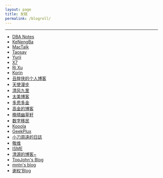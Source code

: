 ```yaml
---
layout: page
title: 友链
permalink: /blogroll/
---
```


***

* <a href="http://dbanotes.net" title="DBA Notes" target="_blank">DBA Notes</a>
* <a href="https://kenengba.com" title="KeNengBa" target="_blank">KeNengBa</a>
* <a href="http://macshuo.com" title="MacTalk" target="_blank">MacTalk</a>
* <a href="https://zhuanlan.zhihu.com/taosay" title="Taosay" target="_blank">Taosay</a>
* <a href="http://www.luanxiang.org/blog" title="Yurii" target="_blank">Yurii</a>
* <a href="http://blog.csdn.net/dba_waterbin" title="X7" target="_blank">X7</a>
* <a href="https://xuri.me" title="Ri Xu" target="_blank">Ri Xu</a>
* <a href="http://zkorin.com" title="Korin, PM" target="_blank">Korin</a>
* <a href="http://www.choupangxia.com" title="secbr" target="_blank">丑胖侠的个人博客</a>
* <a href="https://tianshimanbu.com" title="天使漫步" target="_blank">天使漫步</a>
* <a href="https://www.starixk.com" title="xk" target="_blank">清风九里</a>
* <a href="https://www.tiomg.org" title="太美博客" target="_blank">太美博客</a>
* <a href="https://www.moidea.info" title="多思多金" target="_blank">多思多金</a>
* <a href="https://igaojin.me" title="高金的博客" target="_blank">高金的博客</a>
* <a href="https://www.jeffjade.com" title="晚晴幽草轩" target="_blank">晚晴幽草轩</a>
* <a href="https://digitalimmigrant.org" title="数字移民" target="_blank">数字移民</a>
* <a href="https://www.kooola.com" title="Kooola" target="_blank">Kooola</a>
* <a href="https://geekplux.com" title="GeekPlux" target="_blank">GeekPlux</a>
* <a href="https://faydao.com/weblog" title="小刀周遠的日誌" target="_blank">小刀周遠的日誌</a>
* <a href="https://jingwei.link" title="敬维" target="_blank">敬维</a>
* <a href="http://imisme.com" title="ISME" target="_blank">ISME</a>
* <a href="http://qyuan.top" title="清源的博客~" target="_blank">清源的博客~</a>
* <a href="https://www.xuanzhangjiong.top" title="TopJohn's Blog" target="_blank">TopJohn's Blog</a>
* <a href="https://mntn0x.github.io" title="mntn's blog" target="_blank">mntn's blog</a>
* <a href="https://xiequan.info" title="谢权’Blog" target="_blank">谢权’Blog</a>
